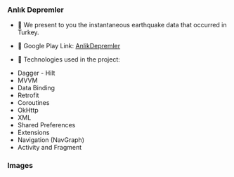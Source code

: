 <h3 align="left">Anlık Depremler</h3>

- 🌱 We present to you the instantaneous earthquake data that occurred in Turkey.
  
- 🔭 Google Play Link: [AnlikDepremler](https://play.google.com/store/apps/details?id=com.ferdidrgn.anlikdepremler)

- 💬 Technologies used in the project:

<ul>
  <li>Dagger - Hilt</li>
  <li>MVVM</li>
  <li>Data Binding</li>
  <li>Retrofit</li>
  <li>Coroutines</li>
  <li>OkHttp</li>
  <li>XML</li>
  <li>Shared Preferences</li>
  <li>Extensions</li>
  <li>Navigation (NavGraph)</li>
  <li>Activity and Fragment</li>
</ul>

### Images
